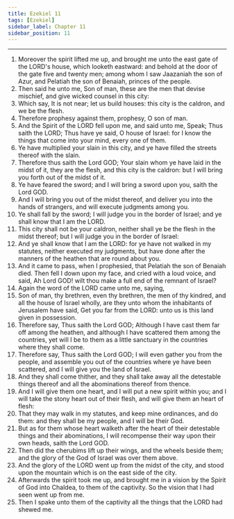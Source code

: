 ```yaml
---
title: Ezekiel 11
tags: [Ezekiel]
sidebar_label: Chapter 11
sidebar_position: 11
---
```


---
1. Moreover the spirit lifted me up, and brought me unto the east gate of the LORD's house, which looketh eastward: and behold at the door of the gate five and twenty men; among whom I saw Jaazaniah the son of Azur, and Pelatiah the son of Benaiah, princes of the people.
2. Then said he unto me, Son of man, these are the men that devise mischief, and give wicked counsel in this city:
3. Which say, It is not near; let us build houses: this city is the caldron, and we be the flesh.
4. Therefore prophesy against them, prophesy, O son of man.
5. And the Spirit of the LORD fell upon me, and said unto me, Speak; Thus saith the LORD; Thus have ye said, O house of Israel: for I know the things that come into your mind, every one of them.
6. Ye have multiplied your slain in this city, and ye have filled the streets thereof with the slain.
7. Therefore thus saith the Lord GOD; Your slain whom ye have laid in the midst of it, they are the flesh, and this city is the caldron: but I will bring you forth out of the midst of it.
8. Ye have feared the sword; and I will bring a sword upon you, saith the Lord GOD.
9. And I will bring you out of the midst thereof, and deliver you into the hands of strangers, and will execute judgments among you.
10. Ye shall fall by the sword; I will judge you in the border of Israel; and ye shall know that I am the LORD.
11. This city shall not be your caldron, neither shall ye be the flesh in the midst thereof; but I will judge you in the border of Israel:
12. And ye shall know that I am the LORD: for ye have not walked in my statutes, neither executed my judgments, but have done after the manners of the heathen that are round about you.
13. And it came to pass, when I prophesied, that Pelatiah the son of Benaiah died. Then fell I down upon my face, and cried with a loud voice, and said, Ah Lord GOD! wilt thou make a full end of the remnant of Israel?
14. Again the word of the LORD came unto me, saying,
15. Son of man, thy brethren, even thy brethren, the men of thy kindred, and all the house of Israel wholly, are they unto whom the inhabitants of Jerusalem have said, Get you far from the LORD: unto us is this land given in possession.
16. Therefore say, Thus saith the Lord GOD; Although I have cast them far off among the heathen, and although I have scattered them among the countries, yet will I be to them as a little sanctuary in the countries where they shall come.
17. Therefore say, Thus saith the Lord GOD; I will even gather you from the people, and assemble you out of the countries where ye have been scattered, and I will give you the land of Israel.
18. And they shall come thither, and they shall take away all the detestable things thereof and all the abominations thereof from thence.
19. And I will give them one heart, and I will put a new spirit within you; and I will take the stony heart out of their flesh, and will give them an heart of flesh:
20. That they may walk in my statutes, and keep mine ordinances, and do them: and they shall be my people, and I will be their God.
21. But as for them whose heart walketh after the heart of their detestable things and their abominations, I will recompense their way upon their own heads, saith the Lord GOD.
22. Then did the cherubims lift up their wings, and the wheels beside them; and the glory of the God of Israel was over them above.
23. And the glory of the LORD went up from the midst of the city, and stood upon the mountain which is on the east side of the city.
24. Afterwards the spirit took me up, and brought me in a vision by the Spirit of God into Chaldea, to them of the captivity. So the vision that I had seen went up from me.
25. Then I spake unto them of the captivity all the things that the LORD had shewed me.